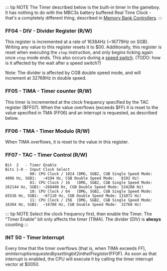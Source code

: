 ::: tip NOTE
The Timer described below is the built-in timer in the gameboy. It has
nothing to do with the MBC3s battery buffered Real Time Clock - that\'s
a completely different thing, described in
[Memory Bank Controllers](#memory-bank-controllers).
:::

### FF04 - DIV - Divider Register (R/W)

This register is incremented at a rate of 16384Hz (\~16779Hz on SGB).
Writing any value to this register resets it to $00.
Additionally, this register is reset when executing the `stop` instruction, and
only begins ticking again once `stop` mode ends. This also occurs during a
[speed switch](#ff4d-key1-cgb-mode-only-prepare-speed-switch).
(TODO: how is it affected by the wait after a speed switch?)

Note: The divider is affected by CGB double speed mode, and will
increment at 32768Hz in double speed.

### FF05 - TIMA - Timer counter (R/W)

This timer is incremented at the clock frequency specified by the TAC
register (\$FF07). When the value overflows (exceeds $FF)
it is reset to the value specified in TMA (FF06) and an interrupt
is requested, as described below.

### FF06 - TMA - Timer Modulo (R/W)

When TIMA overflows, it is reset to the value in this register.

### FF07 - TAC - Timer Control (R/W)

```
Bit  2   - Timer Enable
Bits 1-0 - Input Clock Select
           00: CPU Clock / 1024 (DMG, SGB2, CGB Single Speed Mode:   4096 Hz, SGB1:   ~4194 Hz, CGB Double Speed Mode:   8192 Hz)
           01: CPU Clock / 16   (DMG, SGB2, CGB Single Speed Mode: 262144 Hz, SGB1: ~268400 Hz, CGB Double Speed Mode: 524288 Hz)
           10: CPU Clock / 64   (DMG, SGB2, CGB Single Speed Mode:  65536 Hz, SGB1:  ~67110 Hz, CGB Double Speed Mode: 131072 Hz)
           11: CPU Clock / 256  (DMG, SGB2, CGB Single Speed Mode:  16384 Hz, SGB1:  ~16780 Hz, CGB Double Speed Mode:  32768 Hz)
```

::: tip NOTE
Select the clock frequency first, then enable the Timer.
The "Timer Enable" bit only affects the timer (TIMA). The divider (DIV) is **always** counting
:::

### INT 50 - Timer Interrupt

Every time that the timer overflows (that is, when TIMA exceeds $FF),
an interrupt is requested by setting bit 2 in the IF register
($FF0F). As soon as that interrupt is enabled, the CPU will execute it by
calling the timer interrupt vector at $0050.
